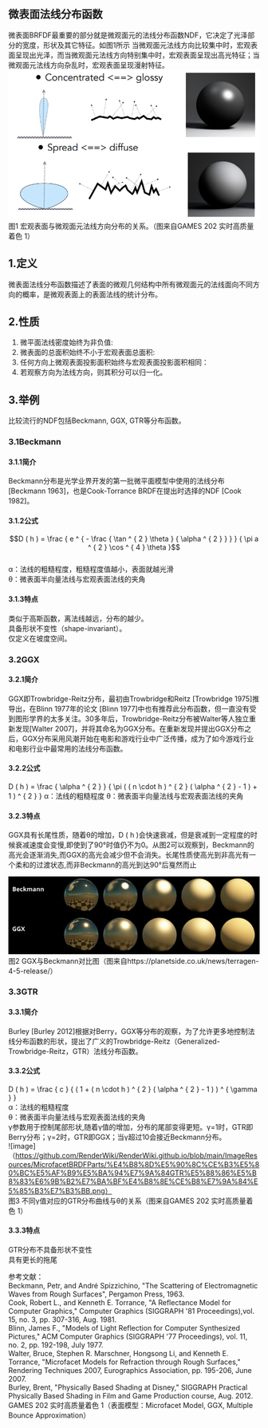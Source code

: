 ## 微表面法线分布函数
微表面BRFDF最重要的部分就是微观面元的法线分布函数NDF，它决定了光泽部分的宽度，形状及其它特征。如图1所示 当微观面元法线方向比较集中时，宏观表面呈现出光泽，而当微观面元法线方向特别集中时，宏观表面呈现出高光特征；当微观面元法线方向杂乱时，宏观表面呈现漫射特征。  
![image](https://github.com/RenderWiki/RenderWiki.github.io/blob/main/ImageResources/MicrofacetBRDFParts/%E5%AE%8F%E8%A7%82%E8%A1%A8%E9%9D%A2%E4%B8%8E%E5%BE%AE%E8%A7%82%E9%9D%A2%E5%85%83%E6%B3%95%E7%BA%BF%E6%96%B9%E5%90%91%E5%88%86%E5%B8%83%E7%9A%84%E5%85%B3%E7%B3%BB.png)    
图1 宏观表面与微观面元法线方向分布的关系。（图来自GAMES 202 实时高质量着色 1）    
## 1.定义
微表面法线分布函数描述了表面的微观几何结构中所有微观面元的法线面向不同方向的概率，是微观表面上的表面法线的统计分布。

## 2.性质
1. 微平面法线密度始终为非负值:
2. 微表面的总面积始终不小于宏观表面总面积:
3. 任何方向上微观表面投影面积始终与宏观表面投影面积相同：
4. 若观察方向为法线方向，则其积分可以归一化。

## 3.举例
⽐较流⾏的NDF包括Beckmann, GGX, GTR等分布函数。
### 3.1Beckmann 
#### 3.1.1简介
Beckmann分布是光学业界开发的第一批微平面模型中使用的法线分布[Beckmann 1963]，也是Cook-Torrance BRDF在提出时选择的NDF [Cook 1982]。
#### 3.1.2公式
$$D ( h ) = \frac { e ^ { - \frac { \tan ^ { 2 } \theta } { \alpha ^ { 2 } } } } { \pi a ^ { 2 } \cos ^ { 4 } \theta }$$  
α：法线的粗糙程度，粗糙程度值越小，表面就越光滑  
θ：微表面半向量法线与宏观表面法线的夹角  
#### 3.1.3特点
类似于高斯函数，离法线越远，分布的越少。  
具备形状不变性（shape-invariant）。  
仅定义在坡度空间。  
### 3.2GGX
#### 3.2.1简介
GGX即Trowbridge-Reitz分布，最初由Trowbridge和Reitz [Trowbridge 1975]推导出，在Blinn 1977年的论文 [Blinn 1977]中也有推荐此分布函数，但一直没有受到图形学界的太多关注。30多年后，Trowbridge-Reitz分布被Walter等人独立重新发现[Walter 2007]，并将其命名为GGX分布。在重新发现并提出GGX分布之后，GGX分布采用风潮开始在电影和游戏行业中广泛传播，成为了如今游戏行业和电影行业中最常用的法线分布函数。
#### 3.2.2公式
D ( h ) = \frac { \alpha ^ { 2 } } { \pi ( ( n \cdot h ) ^ { 2 } ( \alpha ^ { 2 } - 1 ) + 1 ) ^ { 2 } } 
α：法线的粗糙程度
θ：微表面半向量法线与宏观表面法线的夹角
#### 3.2.3特点
GGX具有长尾性质，随着θ的增加，D ( h )会快速衰减，但是衰减到一定程度的时候衰减速度会变慢,即使到了90°时值仍不为0。从图2可以观察到，Beckmann的高光会逐渐消失,而GGX的高光会减少但不会消失。长尾性质使高光到非高光有一个柔和的过渡状态,而非Beckmann的高光到达90°后戛然而止  

![image](https://github.com/RenderWiki/RenderWiki.github.io/blob/main/ImageResources/MicrofacetBRDFParts/GGX%E4%B8%8EBeckmann%E5%AF%B9%E6%AF%94%E5%9B%BE.png)
图2 GGX与Beckmann对比图（图来自https://planetside.co.uk/news/terragen-4-5-release/）     

### 3.3GTR
#### 3.3.1简介
Burley [Burley 2012]根据对Berry，GGX等分布的观察，为了允许更多地控制法线分布函数的形状，提出了广义的Trowbridge-Reitz（Generalized-Trowbridge-Reitz，GTR）法线分布函数。
#### 3.3.2公式
D ( h ) = \frac { c } { ( 1 + ( n \cdot h ) ^ { 2 } ( \alpha ^ { 2 } - 1 ) ) ^ { \gamma } }  
α：法线的粗糙程度  
θ：微表面半向量法线与宏观表面法线的夹角  
γ参数用于控制尾部形状,随着γ值的增加，分布的尾部变得更短。γ=1时，GTR即Berry分布；γ=2时，GTR即GGX；当γ超过10会接近Beckmann分布。    
![image]（https://github.com/RenderWiki/RenderWiki.github.io/blob/main/ImageResources/MicrofacetBRDFParts/%E4%B8%8D%E5%90%8C%CE%B3%E5%80%BC%E5%AF%B9%E5%BA%94%E7%9A%84GTR%E5%88%86%E5%B8%83%E6%9B%B2%E7%BA%BF%E4%B8%8E%CE%B8%E7%9A%84%E5%85%B3%E7%B3%BB.png）  
图3 不同γ值对应的GTR分布曲线与θ的关系（图来自GAMES 202 实时高质量着色 1）  

#### 3.3.3特点
GTR分布不具备形状不变性  
具有更长的拖尾  

参考文献：   
Beckmann, Petr, and André Spizzichino, "The Scattering of Electromagnetic Waves from Rough Surfaces", Pergamon Press, 1963.  
Cook, Robert L., and Kenneth E. Torrance, "A Reflectance Model for Computer Graphics," Computer Graphics (SIGGRAPH '81 Proceedings),vol. 15, no. 3, pp. 307-316, Aug. 1981.  
Blinn, James F., "Models of Light Reflection for Computer Synthesized Pictures," ACM Computer Graphics (SIGGRAPH '77 Proceedings), vol. 11, no. 2, pp. 192-198, July 1977.  
Walter, Bruce, Stephen R. Marschner, Hongsong Li, and Kenneth E. Torrance, "Microfacet Models for Refraction through Rough Surfaces," Rendering Techniques 2007, Eurographics Association, pp. 195-206, June 2007.  
Burley, Brent, "Physically Based Shading at Disney," SIGGRAPH Practical Physically Based Shading in Film and Game Production course, Aug. 2012.  
GAMES 202 实时高质量着色 1（表面模型：Microfacet Model, GGX, Multiple Bounce Approximation）
